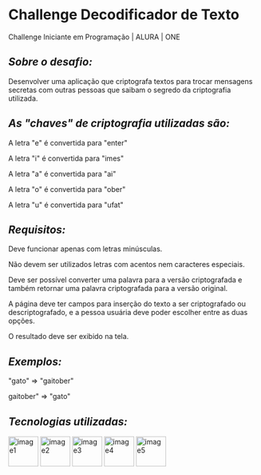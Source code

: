 # Challenge Decodificador de Texto
Challenge Iniciante em Programação | ALURA | ONE

## *Sobre o desafio:*
Desenvolver uma aplicação que criptografa textos para trocar mensagens secretas com outras pessoas que saibam o segredo da criptografia utilizada.

## *As "chaves" de criptografia utilizadas são:*
A letra "e" é convertida para "enter"

A letra "i" é convertida para "imes"

A letra "a" é convertida para "ai"

A letra "o" é convertida para "ober"

A letra "u" é convertida para "ufat"

## *Requisitos:*
Deve funcionar apenas com letras minúsculas.

Não devem ser utilizados letras com acentos nem caracteres especiais.

Deve ser possível converter uma palavra para a versão criptografada e também retornar uma palavra criptografada para a versão original.

A página deve ter campos para inserção do texto a ser criptografado ou descriptografado, e a pessoa usuária deve poder escolher entre as duas opções.

O resultado deve ser exibido na tela.

## *Exemplos:*
"gato" => "gaitober"

gaitober" => "gato"

## *Tecnologias utilizadas:*
<p>
  <img src="https://github.com/user-attachments/assets/e67620f9-9fea-4538-8a08-02ec57db3809" alt="image1" width="60" height="60" />
  <img src="https://github.com/user-attachments/assets/a0e122cd-be5f-49cb-b5fd-d78f28cd8d05" alt="image2" width="60" height="60" />
  <img src="https://github.com/user-attachments/assets/86c6af18-407e-46b6-abfb-d0e17d2c2c56" alt="image3" width="60" height="60" />
  <img src="https://github.com/user-attachments/assets/982379ec-ec6f-49e9-a409-948b2cb85421" alt="image4" width="60" height="60" />
  <img src="https://github.com/user-attachments/assets/97106085-5bb2-40bd-b978-b4cc3b5358f3" alt="image5" width="60" height="60" />
</p>









